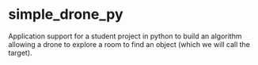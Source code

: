 # simple_drone_py
Application support for a student project in python to build an algorithm allowing a drone to explore a room to find an object (which we will call the target).
